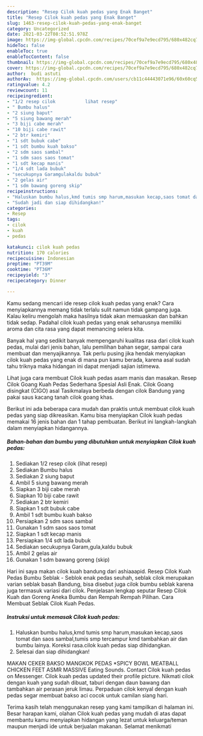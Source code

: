 ```yaml
---
description: "Resep Cilok kuah pedas yang Enak Banget"
title: "Resep Cilok kuah pedas yang Enak Banget"
slug: 1463-resep-cilok-kuah-pedas-yang-enak-banget
category: Uncategorized
date: 2021-03-22T08:52:51.978Z
image: https://img-global.cpcdn.com/recipes/70cef9a7e9ecd795/680x482cq70/cilok-kuah-pedas-foto-resep-utama.jpg
hideToc: false
enableToc: true
enableTocContent: false
thumbnail: https://img-global.cpcdn.com/recipes/70cef9a7e9ecd795/680x482cq70/cilok-kuah-pedas-foto-resep-utama.jpg
cover: https://img-global.cpcdn.com/recipes/70cef9a7e9ecd795/680x482cq70/cilok-kuah-pedas-foto-resep-utama.jpg
author:  budi astuti
authorAv:  https://img-global.cpcdn.com/users/cb11c44443071e96/60x60cq50/avatar.jpg
ratingvalue: 4.2
reviewcount: 11
recipeingredient:
- "1/2 resep cilok           lihat resep"
- " Bumbu halus"
- "2 siung baput"
- "5 siung bawang merah"
- "3 biji cabe merah"
- "10 biji cabe rawit"
- "2 btr kemiri"
- "1 sdt bubuk cabe"
- "1 sdt bumbu kuah bakso"
- "2 sdm saos sambal"
- "1 sdm saos saos tomat"
- "1 sdt kecap manis"
- "1/4 sdt lada bubuk"
- "secukupnya Garamgulakaldu bubuk"
- "2 gelas air"
- "1 sdm bawang goreng skip"
recipeinstructions:
- "Haluskan bumbu halus,kmd tumis smp harum,masukan kecap,saos tomat dan saos sambal,tumis smp tercampur kmd tambahkan air dan bumbu lainya. Koreksi rasa.cilok kuah pedas siap dihidangkan."
- "Sudah jadi dan siap dihidangkan!"
categories:
- Resep
tags:
- cilok
- kuah
- pedas

katakunci: cilok kuah pedas 
nutrition: 170 calories
recipecuisine: Indonesian
preptime: "PT39M"
cooktime: "PT36M"
recipeyield: "3"
recipecategory: Dinner

---
```



Kamu sedang mencari ide resep cilok kuah pedas yang enak? Cara menyiapkannya memang tidak terlalu sulit namun tidak gampang juga. Kalau keliru mengolah maka hasilnya tidak akan memuaskan dan bahkan tidak sedap. Padahal cilok kuah pedas yang enak seharusnya memiliki aroma dan cita rasa yang dapat memancing selera kita.


Banyak hal yang sedikit banyak mempengaruhi kualitas rasa dari cilok kuah pedas, mulai dari jenis bahan, lalu pemilihan bahan segar, sampai cara membuat dan menyajikannya. Tak perlu pusing jika hendak menyiapkan cilok kuah pedas yang enak di mana pun kamu berada, karena asal sudah tahu triknya maka hidangan ini dapat menjadi sajian istimewa.

Lihat juga cara membuat Cilok kuah pedas asam manis dan masakan. Resep Cilok Goang Kuah Pedas Sederhana Spesial Asli Enak. Cilok Goang disingkat (CIGO) asal Tasikmalaya berbeda dengan cilok Bandung yang pakai saus kacang tanah cilok goang khas.


Berikut ini ada beberapa cara mudah dan praktis untuk membuat cilok kuah pedas yang siap dikreasikan. Kamu bisa menyiapkan Cilok kuah pedas memakai 16 jenis bahan dan 1 tahap pembuatan. Berikut ini langkah-langkah dalam menyiapkan hidangannya.

<!--inarticleads1-->

##### Bahan-bahan dan bumbu yang dibutuhkan untuk menyiapkan Cilok kuah pedas:

1. Sediakan 1/2 resep cilok           (lihat resep)
1. Sediakan  Bumbu halus
1. Sediakan 2 siung baput
1. Ambil 5 siung bawang merah
1. Siapkan 3 biji cabe merah
1. Siapkan 10 biji cabe rawit
1. Sediakan 2 btr kemiri
1. Siapkan 1 sdt bubuk cabe
1. Ambil 1 sdt bumbu kuah bakso
1. Persiapkan 2 sdm saos sambal
1. Gunakan 1 sdm saos saos tomat
1. Siapkan 1 sdt kecap manis
1. Persiapkan 1/4 sdt lada bubuk
1. Sediakan secukupnya Garam,gula,kaldu bubuk
1. Ambil 2 gelas air
1. Gunakan 1 sdm bawang goreng (skip)


Hari ini saya makan cilok kuah bandung dari ashiaaapid. Resep Cilok Kuah Pedas Bumbu Seblak - Seblok enak pedas seuhah, seblak cilok merupakan varian seblak basah Bandung, bisa disebut juga cilok bumbu seblak karena juga termasuk variasi dari cilok. Penjelasan lengkap seputar Resep Cilok Kuah dan Goreng Aneka Bumbu dan Rempah Rempah Pilihan. Cara Membuat Seblak Cilok Kuah Pedas. 

<!--inarticleads2-->

##### Instruksi untuk memasak Cilok kuah pedas:

1. Haluskan bumbu halus,kmd tumis smp harum,masukan kecap,saos tomat dan saos sambal,tumis smp tercampur kmd tambahkan air dan bumbu lainya. Koreksi rasa.cilok kuah pedas siap dihidangkan.
1. Selesai dan siap dihidangkan!

MAKAN CEKER BAKSO MANGKOK PEDAS *SPICY BOWL MEATBALL CHICKEN FEET ASMR MASSIVE Eating Sounds. Contact Cilok kuah pedas on Messenger. Cilok kuah pedas updated their profile picture. Nikmati cilok dengan kuah yang sudah dibuat, taburi dengan daun bawang dan tambahkan air perasan jeruk limau. Perpaduan cilok kenyal dengan kuah pedas segar membuat bakso aci cocok untuk camilan siang hari. 

Terima kasih telah menggunakan resep yang kami tampilkan di halaman ini. Besar harapan kami, olahan Cilok kuah pedas yang mudah di atas dapat membantu kamu menyiapkan hidangan yang lezat untuk keluarga/teman maupun menjadi ide untuk berjualan makanan. Selamat menikmati
